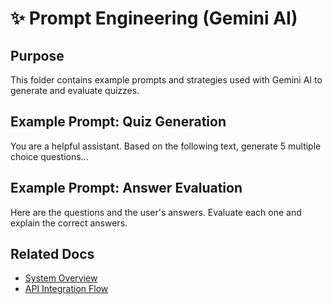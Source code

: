 # ✨ Prompt Engineering (Gemini AI)

## Purpose
This folder contains example prompts and strategies used with Gemini AI to generate and evaluate quizzes.

## Example Prompt: Quiz Generation
You are a helpful assistant. Based on the following text, generate 5 multiple choice questions...


## Example Prompt: Answer Evaluation
Here are the questions and the user's answers. Evaluate each one and explain the correct answers.


## Related Docs
- [System Overview](../docs/architecture/overview.md)
- [API Integration Flow](../docs/architecture/data_flow.md)


